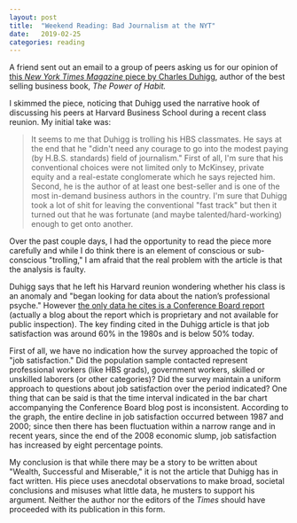 ```yaml
---
layout: post
title:  "Weekend Reading: Bad Journalism at the NYT"
date:   2019-02-25
categories: reading
---
```

A friend sent out an email to a group of peers asking us for our opinion of [this *New York Times Magazine* piece by Charles Duhigg](https://www.nytimes.com/interactive/2019/02/21/magazine/elite-professionals-jobs-happiness.html), author of the best selling business book, *The Power of Habit.*

I skimmed the piece, noticing that Duhigg used the narrative hook of discussing his peers at Harvard Business School during a recent class reunion. My initial take was:

> It seems to me that Duhigg is trolling his HBS classmates. He says at the end that he "didn't need any courage to go into the modest paying (by H.B.S. standards) field of journalism." First of all, I'm sure that his conventional choices were not limited only to McKinsey, private equity and a real-estate conglomerate which he says rejected him. Second, he is the author of at least one best-seller and is one of the most in-demand business authors in the country.  I'm sure that Duhigg took a lot of shit for leaving the conventional "fast track" but then it turned out that he was fortunate (and maybe talented/hard-working) enough to get onto another.

Over the past couple days, I had the opportunity to read the piece more carefully and while I do think there is an element of conscious or sub-conscious "trolling," I am afraid that the real problem with the article is that the analysis is faulty.

Duhigg says that he left his Harvard reunion wondering whether his class is an anomaly and "began looking for data about the nation’s professional psyche." However [the only data he cites is a Conference Board report](https://www.conference-board.org/blog/postdetail.cfm?post=6391) (actually a blog about the report which is proprietary and not available for public inspection). The key finding cited in the Duhigg article is that job satisfaction was around 60% in the 1980s and is below 50% today.

First of all, we have no indication how the survey approached the topic of "job satisfaction." Did the population sample contacted represent professional workers (like HBS grads), government workers, skilled or unskilled laborers (or other categories)? Did the survey maintain a uniform approach to questions about job satisfaction over the period indicated? One thing that can be said is that the time interval indicated in the bar chart accompanying the Conference Board blog post is inconsistent. According to the graph, the entire decline in job satisfaction occurred between 1987 and 2000; since then there has been fluctuation within a narrow range and in recent years, since the end of the 2008 economic slump, job satisfaction has increased by eight percentage points.

My conclusion is that while there may be a story to be written about "Wealth, Successful and Miserable," it is not the article that Duhigg has in fact written. His piece uses anecdotal observations to make broad, societal conclusions and misuses what little data, he musters to support his argument. Neither the author nor the editors of the *Times* should have proceeded with its publication in this form.
